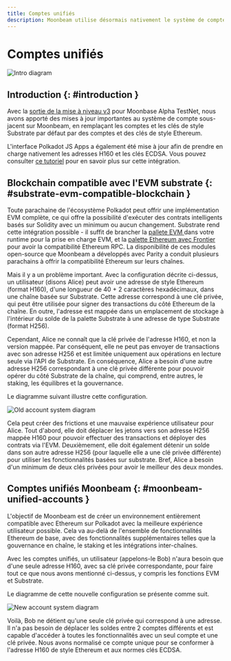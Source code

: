 ```yaml
---
title: Comptes unifiés
description: Moonbeam utilise désormais nativement le système de compte H160 basé sur Ethereum et est pris en charge par Polkadot JS Apps
---
```

# Comptes unifiés

![Intro diagram](/images/learn/unifiedaccounts-banner.png)

## Introduction {: #introduction } 

Avec la [sortie de la mise à niveau v3](https://www.purestake.com/news/moonbeam-network-upgrades-account-structure-to-match-ethereum/) pour Moonbase Alpha TestNet, nous avons apporté des mises à jour importantes au système de compte sous-jacent sur Moonbeam, en remplaçant les comptes et les clés de style Substrate par défaut par des comptes et des clés de style Ethereum.

L'interface Polkadot JS Apps a également été mise à jour afin de prendre en charge nativement les adresses H160 et les clés ECDSA. Vous pouvez consulter [ce tutoriel](/integrations/wallets/polkadotjs/) pour en savoir plus sur cette intégration.

## Blockchain compatible avec l'EVM substrate {: #substrate-evm-compatible-blockchain } 

Toute parachaine de l'écosystème Polkadot peut offrir une implémentation EVM complète, ce qui offre la possibilité d'exécuter des contrats intelligents basés sur Solidity avec un minimum ou aucun changement. Substrate rend cette intégration possible - il suffit de brancher la [pallete EVM ](https://docs.rs/pallet-evm/2.0.1/pallet_evm/) dans votre runtime pour la prise en charge EVM, et la [palette Ethereum avec Frontier](https://github.com/paritytech/frontier) pour avoir la compatibilité Ethereum RPC. La disponibilité de ces modules open-source que Moonbeam a développés avec Parity a conduit plusieurs parachains à offrir la compatibilité Ethereum sur leurs chaînes.

Mais il y a un problème important. Avec la configuration décrite ci-dessus, un utilisateur (disons Alice) peut avoir une adresse de style Ethereum (format H160), d'une longueur de 40 + 2 caractères hexadécimaux, dans une chaîne basée sur Substrate. Cette adresse correspond à une clé privée, qui peut être utilisée pour signer des transactions du côté Ethereum de la chaîne. En outre, l'adresse est mappée dans un emplacement de stockage à l'intérieur du solde de la palette Substrate à une adresse de type Substrate (format H256). 

Cependant, Alice ne connaît que la clé privée de l'adresse H160, et non la version mappée. Par conséquent, elle ne peut pas envoyer de transactions avec son adresse H256 et est limitée uniquement aux opérations en lecture seule via l'API de Substrate. En conséquence, Alice a besoin d'une autre adresse H256 correspondant à une clé privée différente pour pouvoir opérer du côté Substrate de la chaîne, qui comprend, entre autres, le staking, les équilibres et la gouvernance. 

Le diagramme suivant illustre cette configuration.

![Old account system diagram](/images/learn/unifiedaccounts-images-1.png)

Cela peut créer des frictions et une mauvaise expérience utilisateur pour Alice. Tout d'abord, elle doit déplacer les jetons vers son adresse H256 mappée H160 pour pouvoir effectuer des transactions et déployer des contrats via l'EVM. Deuxièmement, elle doit également détenir un solde dans son autre adresse H256 (pour laquelle elle a une clé privée différente) pour utiliser les fonctionnalités basées sur substrate. Bref, Alice a besoin d'un minimum de deux clés privées pour avoir le meilleur des deux mondes.

## Comptes unifiés Moonbeam {: #moonbeam-unified-accounts } 

L'objectif de Moonbeam est de créer un environnement entièrement compatible avec Ethereum sur Polkadot avec la meilleure expérience utilisateur possible. Cela va au-delà de l'ensemble de fonctionnalités Ethereum de base, avec des fonctionnalités supplémentaires telles que la gouvernance en chaîne, le staking et les intégrations inter-chaînes.

Avec les comptes unifiés, un utilisateur (appelons-le Bob) n'aura besoin que d'une seule adresse H160, avec sa clé privée correspondante, pour faire tout ce que nous avons mentionné ci-dessus, y compris les fonctions  EVM et Substrate.

Le diagramme de cette nouvelle configuration se présente comme suit.

![New account system diagram](/images/learn/unifiedaccounts-images-2.png)

Voilà, Bob ne détient qu'une seule clé privée qui correspond à une adresse. Il n'a pas besoin de déplacer les soldes entre 2 comptes différents et est capable d'accéder à toutes les fonctionnalités avec un seul compte et une clé privée. Nous avons normalisé ce compte unique pour se conformer à l'adresse H160 de style Ethereum et aux normes clés ECDSA.
